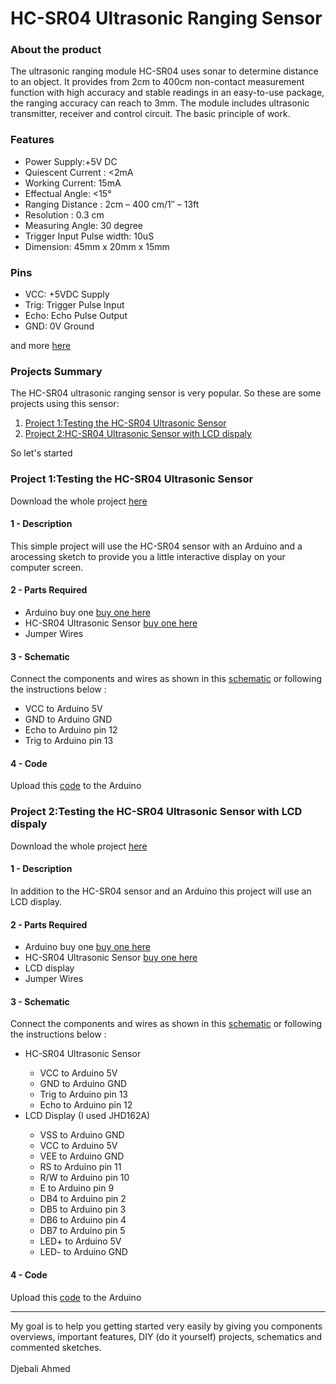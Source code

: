 <h1>HC-SR04 Ultrasonic Ranging Sensor</h1>
<h3>About the product</h3>
<p>
The ultrasonic ranging module HC-SR04 uses sonar to determine distance to an object. It provides from 2cm to 400cm non-contact measurement function with high accuracy and stable readings in an easy-to-use package, the ranging accuracy can reach to 3mm. The module includes ultrasonic transmitter, receiver and control circuit. The basic principle of work.
</p>
<h3>Features</h3>
<p>
  <ul>
    <li>Power Supply:+5V DC</li>
    <li>Quiescent Current : &lt;2mA</li>
    <li>Working Current: 15mA</li>
    <li>Effectual Angle: &lt;15°</li>
    <li>Ranging Distance : 2cm – 400 cm/1&#8243; &#8211; 13ft</li>
    <li>Resolution : 0.3 cm</li>
    <li>Measuring Angle: 30 degree</li>
    <li>Trigger Input Pulse width: 10uS</li>
    <li>Dimension: 45mm x 20mm x 15mm</li>
  </ul>
</p>
<h3>Pins</h3>
<p>
 <ul>
  <li>VCC: +5VDC Supply</li>
  <li>Trig: Trigger Pulse Input</li>
  <li>Echo: Echo Pulse Output</li>
  <li>GND: 0V Ground </li>
 </ul>
</p>
<p>and more <a href="http://www.micropik.com/PDF/HCSR04.pdf" target="_blank">here</a></p>
<h3>Projects Summary</h3>
<p>
  The HC-SR04 ultrasonic ranging sensor is very popular. So these are some projects using this sensor:<br/> 
 <ol>
  <li><a href="#Project1">Project 1:Testing the HC-SR04 Ultrasonic Sensor</a></li>
  <li><a href="#Project2">Project 2:HC-SR04 Ultrasonic Sensor with LCD dispaly</a></li>
 </ol>
 So let's started
</p>
<h3 id="Project1">Project 1:Testing the HC-SR04 Ultrasonic Sensor</h3>
<p>
Download the whole project <a href="https://github.com/AhmedDjebali/Getting-Started-With/tree/master/Sensors/HC-SR04_Test">here<a><br/>
<h4>1 - Description</h4>
<p>
This simple project will use the HC-SR04 sensor with an Arduino and a arocessing sketch to provide you a little interactive display on your computer screen.
</p>
<h4>2 - Parts Required</h4>
<p>
<ul>
  <li>Arduino buy one <a href="">buy one here</a></li>
  <li>HC-SR04 Ultrasonic Sensor <a href="">buy one here</a></li>
  <li>Jumper Wires</li>
</ul>
</p>
<h4>3 - Schematic</h4>
<p>
Connect the components and wires as shown in this <a href="https://github.com/AhmedDjebali/Getting-Started-With/blob/master/Sensors/HC-SR04_Test/Schematic.jpg">schematic</a> or following the instructions below : <br/>
<ul>
  <li>VCC to Arduino 5V</li>
  <li>GND to Arduino GND</li>
  <li>Echo to Arduino pin 12</li>
  <li>Trig to Arduino pin 13</li>
</ul>
</p>
<h4>4 - Code</h4>
<p>
Upload this <a href="https://github.com/AhmedDjebali/Getting-Started-With/blob/master/Sensors/HC-SR04_Test/HC-SR04_Test.ino">code</a> to the Arduino
</p>
</p>
<h3 id="Project2">Project 2:Testing the HC-SR04 Ultrasonic Sensor with LCD dispaly</h3>
<p>
Download the whole project <a href="https://github.com/AhmedDjebali/Getting-Started-With/tree/master/Sensors/HC-SR04_with_LCD">here<a><br/>
<h4>1 - Description</strong></h4>
<p>
In addition to the HC-SR04 sensor and an Arduino this project will use an LCD display.<br/>
</p>
<h4>2 - Parts Required</h4>
<p>
<ul>
  <li>Arduino buy one <a href="">buy one here</a></li>
  <li>HC-SR04 Ultrasonic Sensor <a href="">buy one here</a></li>
  <li>LCD display</li>
  <li>Jumper Wires</li>
</ul>
</p>
<h4>3 - Schematic</h4>
<p>
Connect the components and wires as shown in this <a href="https://github.com/AhmedDjebali/Getting-Started-With/blob/master/Sensors/HC-SR04_with_LCD/Schematic.jpg">schematic</a> or following the instructions below : <br/>
<ul>
 <li>HC-SR04 Ultrasonic Sensor</li>
 <ul>
  <li>VCC to Arduino 5V</li>
  <li>GND to Arduino GND</li>
  <li>Trig to Arduino pin 13</li>
  <li>Echo to Arduino pin 12</li>
</ul>
<li>LCD Display (I used JHD162A)</li>
<ul>
  <li>VSS to Arduino GND</li>
  <li>VCC to Arduino 5V</li>
  <li>VEE to Arduino GND</li>
  <li>RS to Arduino pin 11</li>
  <li>R/W to Arduino pin 10</li>
  <li>E to Arduino pin 9</li>
  <li>DB4 to Arduino pin 2</li>
  <li>DB5 to Arduino pin 3</li>
  <li>DB6 to Arduino pin 4</li>
  <li>DB7 to Arduino pin 5</li>
  <li>LED+ to Arduino 5V</li>
  <li>LED- to Arduino GND</li>
</ul>
</ul>
</p>
<h4>4 - Code</h4>
<p>
Upload this <a href="https://github.com/AhmedDjebali/Getting-Started-With/blob/master/Sensors/HC-SR04_with_LCD/HC-SR04_with_LCD.ino">code</a> to the Arduino
</p>
<hr/>
My goal is to help you getting started very easily by giving you components overviews, important features, DIY (do it yourself) projects, schematics and commented sketches.<br/><br/>
Djebali Ahmed
